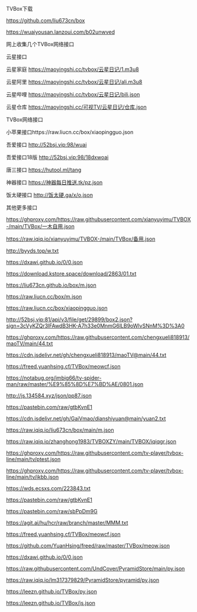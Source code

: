 TVBox下载

https://github.com/liu673cn/box

https://wuaiyousan.lanzoui.com/b02unwved

网上收集几个TVBox网络接口

云星接口

云星家庭 https://maoyingshi.cc/tvbox/云星日记/1.m3u8

云星阿里 https://maoyingshi.cc/tvbox/云星日记/ali.m3u8

云星哔哩 https://maoyingshi.cc/tvbox/云星日记/bili.json

云星仓库 https://maoyingshi.cc/可视TV/云星日记/仓库.json

TVBox网络接口

小苹果接口https://raw.liucn.cc/box/xiaopingguo.json

吾爱接口 http://52bsj.vip:98/wuai

吾爱接口18版 http://52bsj.vip:98/18dxwoai

唐三接口 https://hutool.ml/tang

神器接口 https://神器每日推送.tk/pz.json

饭太硬接口 http://饭太硬.ga/x/o.json

其他更多接口

https://ghproxy.com/https://raw.githubusercontent.com/xianyuyimu/TVBOX-/main/TVBox/一木自用.json

https://raw.iqiq.io/xianyuyimu/TVBOX-/main/TVBox/备用.json

http://byyds.top/w.txt

https://dxawi.github.io/0/0.json

https://download.kstore.space/download/2863/01.txt

https://liu673cn.github.io/box/m.json

https://raw.liucn.cc/box/m.json

https://raw.liucn.cc/box/xiaopingguo.json

http://52bsj.vip:81/api/v3/file/get/29899/box2.json?sign=3cVyKZQr3lFAwdB3HK-A7h33e0MnmG6lLB9oWlvSNnM%3D%3A0

https://ghproxy.com/https://raw.githubusercontent.com/chengxueli818913/maoTV/main/44.txt

https://cdn.jsdelivr.net/gh/chengxueli818913/maoTV@main/44.txt

https://freed.yuanhsing.cf/TVBox/meowcf.json

https://notabug.org/imbig66/tv-spider-man/raw/master/%E9%85%8D%E7%BD%AE/0801.json

http://js.134584.xyz/json/pp87.json

https://pastebin.com/raw/gtbKvnE1

https://cdn.jsdelivr.net/gh/GaiVmao/dianshiyuan@main/yuan2.txt

https://raw.iqiq.io/liu673cn/box/main/m.json

https://raw.iqiq.io/zhanghong1983/TVBOXZY/main/TVBOX/iqiqgr.json

https://ghproxy.com/https://raw.githubusercontent.com/tv-player/tvbox-line/main/tv/ptest.json


https://ghproxy.com/https://raw.githubusercontent.com/tv-player/tvbox-line/main/tv/ikbb.json

https://wds.ecsxs.com/223843.txt

https://pastebin.com/raw/gtbKvnE1

https://pastebin.com/raw/sbPpDm9G

https://agit.ai/hu/hcr/raw/branch/master/MMM.txt

https://freed.yuanhsing.cf/TVBox/meowcf.json

https://github.com/YuanHsing/freed/raw/master/TVBox/meow.json

https://dxawi.github.io/0/0.json

https://raw.githubusercontent.com/UndCover/PyramidStore/main/py.json

https://raw.iqiq.io/lm317379829/PyramidStore/pyramid/py.json

https://leezn.github.io/TVBox/py.json

https://leezn.github.io/TVBox/js.json
